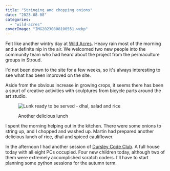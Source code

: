 ```yaml
---
title: "Stringing and chopping onions"
date: "2023-08-08"
categories: 
  - "wild-acres"
coverImage: "IMG20230808100551.webp"
---
```


Felt like another wintry day at [Wild Acres](https://wildacres.org.uk/). Heavy rain most of the morning and a definite nip in the air. We welcomed two new people into the community team who had heard about the project from the permaculture groups in Stroud.

I'd not been down to the site for a few weeks, so it's always interesting to see what has been improved on the site.

Aside from the obvious increase in growing crops, it seems there has been a spurt of creative activities with sculptures from bicycle parts around the art studio.

<figure>

![Lunk ready to be served - dhal, salad and rice](images/IMG20230808130754-1024x692.webp)

<figcaption>

Another delicious lunch

</figcaption>

</figure>

I spent the morning helping out in the kitchen. There were some onions to string up, and I chopped and washed up. Martin had prepared another delicious lunch of rice, dhal and spiced cauliflower.

In the afternoon I had another session of [Dursley Code Club](https://www.facebook.com/dursleycodeclub). A full house today with all eight PCs occupied. Four new children today, although two of them were extremely accomplished scratch coders. I'll have to start planning some python sessions for the autumn term.
